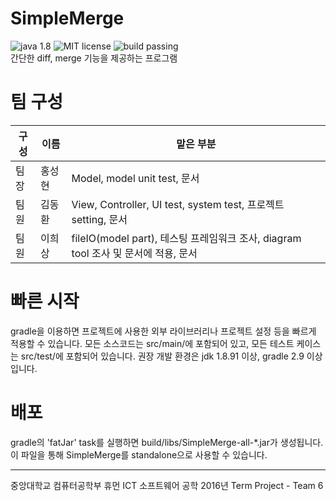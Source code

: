# SimpleMerge
![java 1.8](https://img.shields.io/badge/java-1.8-orange.svg) ![MIT license](https://img.shields.io/badge/license-MIT-blue.svg) ![build passing](https://img.shields.io/badge/build-passing-brightgreen.svg)  
간단한 diff, merge 기능을 제공하는 프로그램  

# 팀 구성
구성|이름|맡은 부분
---|---|---------
팀장|홍성현|Model, model unit test, 문서
팀원|김동환|View, Controller, UI test, system test, 프로젝트 setting, 문서
팀원|이희상|fileIO(model part), 테스팅 프레임워크 조사, diagram tool 조사 및 문서에 적용, 문서

# 빠른 시작
gradle을 이용하면 프로젝트에 사용한 외부 라이브러리나 프로젝트 설정 등을 빠르게 적용할 수 있습니다.
모든 소스코드는 src/main/에 포함되어 있고, 모든 테스트 케이스는 src/test/에 포함되어 있습니다.
권장 개발 환경은 jdk 1.8.91 이상, gradle 2.9 이상입니다.

# 배포
gradle의 'fatJar' task를 실행하면 build/libs/SimpleMerge-all-*.jar가 생성됩니다. 이 파일을 통해 SimpleMerge를 standalone으로 사용할 수 있습니다.

-------------------------------------------------------------------------------------------------------------
중앙대학교 컴퓨터공학부 휴먼 ICT 소프트웨어 공학 2016년 Term Project - Team 6
